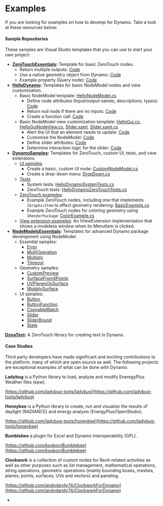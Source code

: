 # Examples

If you are looking for examples on how to develop for Dynamo. Take a look at these resources below:

#### Sample Repositories <a href="#sample-repositories" id="sample-repositories"></a>

These samples are Visual Studio templates that you can use to start your own project:

* [**ZeroTouchEssentials**](https://github.com/DynamoDS/ZeroTouchEssentials)**:** Template for basic ZeroTouch nodes.
  * Return multiple outputs: [Code](https://github.com/teocomi/HelloDynamo/blob/6c5333d731d58043c12e84cd3244cdbafbe74934/HelloDynamo/HelloNodeModel/HelloNodeModel.cs#L15-L24)
  * Use a native geometry object from Dynamo: [Code](https://github.com/DynamoDS/ZeroTouchEssentials/blob/9917fd8159afc9e7bdb2944c960155a496e0b2dc/ZeroTouchEssentials/ZeroTouchEssentials.cs#L86-L89)
  * Example property (Query node): [Code](https://github.com/DynamoDS/ZeroTouchEssentials/blob/9917fd8159afc9e7bdb2944c960155a496e0b2dc/ZeroTouchEssentials/ZeroTouchEssentials.cs#L48)
* [**HelloDynamo**](https://github.com/teocomi/HelloDynamo)**:** Templates for basic NodeModel nodes and view customization.
  * Basic NodeModel template: [HelloNodeModel.cs](https://github.com/teocomi/HelloDynamo/blob/master/HelloDynamo/HelloNodeModel/HelloNodeModel.cs)
    * Define node attributes (Input/output names, descriptions, types): [Code](https://github.com/teocomi/HelloDynamo/blob/6c5333d731d58043c12e84cd3244cdbafbe74934/HelloDynamo/HelloNodeModel/HelloNodeModel.cs#L15)
    * Return null node if there are no inputs: [Code](https://github.com/teocomi/HelloDynamo/blob/6c5333d731d58043c12e84cd3244cdbafbe74934/HelloDynamo/HelloNodeModel/HelloNodeModel.cs#L34-L36)
    * Create a function call: [Code](https://github.com/teocomi/HelloDynamo/blob/6c5333d731d58043c12e84cd3244cdbafbe74934/HelloDynamo/HelloNodeModel/HelloNodeModel.cs#L39)
  * Basic NodeModel view customization template: [HelloGui.cs](https://github.com/teocomi/HelloDynamo/blob/master/HelloDynamo/HelloNodeModel/HelloGui.cs), [HelloGuiNodeView.cs](https://github.com/teocomi/HelloDynamo/blob/master/HelloDynamo/HelloNodeModel/HelloGuiNodeView.cs), [Slider.xaml](https://github.com/teocomi/HelloDynamo/blob/master/HelloDynamo/HelloNodeModel/Slider.xaml), [Slider.xaml.cs](https://github.com/teocomi/HelloDynamo/blob/master/HelloDynamo/HelloNodeModel/Slider.xaml.cs)
    * Alert the UI that an element needs to update: [Code](https://github.com/teocomi/HelloDynamo/blob/6c5333d731d58043c12e84cd3244cdbafbe74934/HelloDynamo/HelloNodeModel/HelloGui.cs#L27)
    * Customize the NodeModel: [Code](https://github.com/teocomi/HelloDynamo/blob/6c5333d731d58043c12e84cd3244cdbafbe74934/HelloDynamo/HelloNodeModel/HelloGuiNodeView.cs#L11)
    * Define slider attributes: [Code](https://github.com/teocomi/HelloDynamo/blob/6c5333d731d58043c12e84cd3244cdbafbe74934/HelloDynamo/HelloNodeModel/Slider.xaml#L10)
    * Determine interaction logic for the slider: [Code](https://github.com/teocomi/HelloDynamo/blob/master/HelloDynamo/HelloNodeModel/Slider.xaml.cs)
* [**DynamoSamples**](https://github.com/DynamoDS/DynamoSamples)**:** Templates for ZeroTouch, custom UI, tests, and view extensions.
  * [UI samples](https://github.com/DynamoDS/DynamoSamples/tree/master/src/SampleLibraryUI)
    * Create a basic, custom UI node: [CustomNodeModel.cs](https://github.com/DynamoDS/DynamoSamples/blob/master/src/SampleLibraryUI/Examples/CustomNodeModel.cs)
    * Create a drop-down menu: [DropDown.cs](https://github.com/DynamoDS/DynamoSamples/blob/master/src/SampleLibraryUI/Examples/DropDown.cs)
  * [Tests](https://github.com/DynamoDS/DynamoSamples/tree/master/src/SampleLibraryTests)
    * System tests: [HelloDynamoSystemTests.cs](https://github.com/DynamoDS/DynamoSamples/blob/master/src/SampleLibraryTests/HelloDynamoSystemTests.cs)
    * ZeroTouch tests: [HelloDynamoZeroTouchTests.cs](https://github.com/DynamoDS/DynamoSamples/blob/master/src/SampleLibraryTests/HelloDynamoZeroTouchTests.cs)
  * [ZeroTouch examples](https://github.com/DynamoDS/DynamoSamples/tree/master/src/SampleLibraryZeroTouch/Examples):
    * Example ZeroTouch nodes, including one that implements `IGraphicItem` to affect geometry rendering: [BasicExample.cs](https://github.com/DynamoDS/DynamoSamples/blob/master/src/SampleLibraryZeroTouch/Examples/BasicExample.cs)
    * Example ZeroTouch nodes for coloring geometry using `IRenderPackage`: [ColorExample.cs](https://github.com/DynamoDS/DynamoSamples/blob/master/src/SampleLibraryZeroTouch/Examples/ColorExample.cs)
  * [View extension examples](https://github.com/DynamoDS/DynamoSamples/tree/master/src/SampleViewExtension): An IViewExtension implementation that shows a modeless window when its MenuItem is clicked.
* [**NodeModelsEssentials**](https://github.com/nonoesp/DynamoNodeModelsEssentials)**:** Templates for advanced Dynamo package development using NodeModel.
  * Essential samples:
    * [Error](https://github.com/nonoesp/DynamoNodeModelsEssentials/blob/master/src/Essentials/NodeModelsEssentials/EssentialsError.cs)
    * [MultiOperation](https://github.com/nonoesp/DynamoNodeModelsEssentials/blob/master/src/Essentials/NodeModelsEssentials/EssentialsMultiOperation.cs)
    * [Multiply](https://github.com/nonoesp/DynamoNodeModelsEssentials/blob/master/src/Essentials/NodeModelsEssentials/EssentialsMultiply.cs)
    * [Timeout](https://github.com/nonoesp/DynamoNodeModelsEssentials/blob/master/src/Essentials/NodeModelsEssentials/EssentialsTimeout.cs)
  * Geometry samples:
    * [CustomPreview](https://github.com/nonoesp/DynamoNodeModelsEssentials/blob/master/src/Essentials/NodeModelsEssentials/GeometryCustomPreview.cs)
    * [SurfaceFrom4Points](https://github.com/nonoesp/DynamoNodeModelsEssentials/blob/master/src/Essentials/NodeModelsEssentials/GeometrySurfaceFrom4Points.cs)
    * [UVPlanesOnSurface](https://github.com/nonoesp/DynamoNodeModelsEssentials/blob/master/src/Essentials/NodeModelsEssentials/GeometryUVPlanesOnSurface.cs)
    * [WobblySurface](https://github.com/nonoesp/DynamoNodeModelsEssentials/blob/master/src/Essentials/NodeModelsEssentials/GeometryWobblySurface.cs)
  * UI samples:
    * [Button](https://github.com/nonoesp/DynamoNodeModelsEssentials/blob/master/src/Essentials/NodeModelsEssentials/UIButton.cs)
    * [ButtonFunction](https://github.com/nonoesp/DynamoNodeModelsEssentials/blob/master/src/Essentials/NodeModelsEssentials/UIButtonFunction.cs)
    * [CopyableWatch](https://github.com/nonoesp/DynamoNodeModelsEssentials/blob/master/src/Essentials/NodeModelsEssentials/UICopyableWatch.cs)
    * [Slider](https://github.com/nonoesp/DynamoNodeModelsEssentials/blob/master/src/Essentials/NodeModelsEssentials/UISlider.cs)
    * [SliderBound](https://github.com/nonoesp/DynamoNodeModelsEssentials/blob/master/src/Essentials/NodeModelsEssentials/UISliderBound.cs)
    * [State](https://github.com/nonoesp/DynamoNodeModelsEssentials/blob/master/src/Essentials/NodeModelsEssentials/UIState.cs)

[**DynaText**](https://github.com/DynamoDS/DynamoText)**:** A ZeroTouch library for creating text in Dynamo.

#### Case Studies <a href="#case-studies" id="case-studies"></a>

Third party developers have made significant and exciting contributions to the platform, many of which are open source as well. The following projects are exceptional examples of what can be done with Dynamo.

**Ladybug** is a Python library to load, analyze and modify EneregyPlus Weather files (epw).

[https://github.com/ladybug-tools/ladybug](https://github.com/ladybug-tools/ladybug)

**Honeybee** is a Python library to create, run and visualize the results of daylight (RADIANCE) and energy analysis (EnergyPlus/OpenStudio).

[https://github.com/ladybug-tools/honeybee](https://github.com/ladybug-tools/honeybee)

**Bumblebee** a plugin for Excel and Dynamo Interoperability (GPL).

[https://github.com/ksobon/Bumblebee](https://github.com/ksobon/Bumblebee)

**Clockwork** is a collection of custom nodes for Revit-related activities as well as other purposes such as list management, mathematical operations, string operations, geometric operations (mainly bounding boxes, meshes, planes, points, surfaces, UVs and vectors) and paneling.

[https://github.com/andydandy74/ClockworkForDynamo](https://github.com/andydandy74/ClockworkForDynamo)

*
